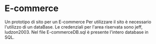 # E-commerce
Un prototipo di sito per un E-commerce
Per utilizzare il sito è necessario l'utilizzo di un dataBase.
Le credenziali per l'area riservata sono jeff, ludzon2003.
Nel file E-commerceDB.sql è presente l'intero database in SQL.
